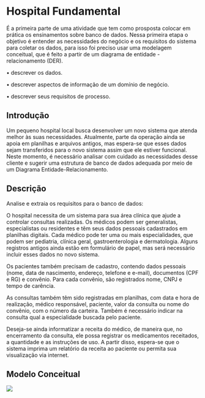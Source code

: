 # Hospital Fundamental
É a primeira parte de uma atividade que tem como prosposta colocar em prática os ensinamentos sobre banco de dados. Nessa primeira etapa o objetivo é entender as necessidades do negócio e os requisitos do sistema para coletar os dados, para isso foi preciso usar uma modelagem conceitual, que é feito a partir de um diagrama de entidade - relacionamento (DER).
   <p>•	descrever os dados.</p>
   <p>•	descrever  aspectos de informação de um domínio de negócio.</p>
    •	descrever seus requisitos de processo.
<h2>Introdução</h2>

Um pequeno hospital local busca desenvolver um novo sistema que atenda melhor às suas necessidades. Atualmente, parte da operação ainda se apoia em planilhas e arquivos antigos, mas espera-se que esses dados sejam transferidos para o novo sistema assim que ele estiver funcional. Neste momento, é necessário analisar com cuidado as necessidades desse cliente e sugerir uma estrutura de banco de dados adequada por meio de um Diagrama Entidade-Relacionamento.
<h2>Descrição </h2>
Analise e extraia os requisitos para o banco de dados:

O hospital necessita de um sistema para sua área clínica que ajude a controlar consultas realizadas. Os médicos podem ser generalistas, especialistas ou residentes e têm seus dados pessoais cadastrados em planilhas digitais. Cada médico pode ter uma ou mais especialidades, que podem ser pediatria, clínica geral, gastroenterologia e dermatologia. Alguns registros antigos ainda estão em formulário de papel, mas será necessário incluir esses dados no novo sistema.

Os pacientes também precisam de cadastro, contendo dados pessoais (nome, data de nascimento, endereço, telefone e e-mail), documentos (CPF e RG) e convênio. Para cada convênio, são registrados nome, CNPJ e tempo de carência.

As consultas também têm sido registradas em planilhas, com data e hora de realização, médico responsável, paciente, valor da consulta ou nome do convênio, com o número da carteira. Também é necessário indicar na consulta qual a especialidade buscada pelo paciente.

Deseja-se ainda informatizar a receita do médico, de maneira que, no encerramento da consulta, ele possa registrar os medicamentos receitados, a quantidade e as instruções de uso. A partir disso, espera-se que o sistema imprima um relatório da receita ao paciente ou permita sua visualização via internet.

<h2>Modelo Conceitual</h2>
<img src="C:\Users\Aluno\Downloads\hospital.jpg">
